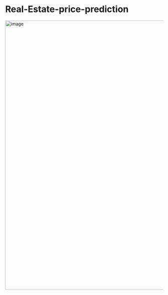 # Real-Estate-price-prediction

<img width="857" alt="image" src="https://user-images.githubusercontent.com/67362700/165179329-9507887b-30db-4431-89a0-6237e70aca3d.png">

